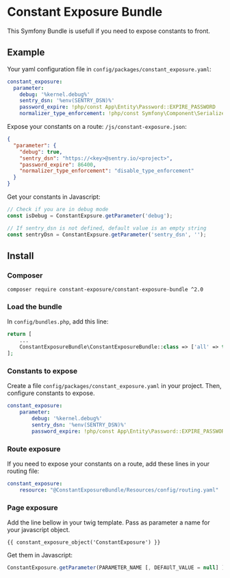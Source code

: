 # Constant Exposure Bundle

This Symfony Bundle is usefull if you need to expose constants to front.


## Example

Your yaml configuration file in `config/packages/constant_exposure.yaml`:
``` yaml
constant_exposure:
  parameter:
    debug: '%kernel.debug%'
    sentry_dsn: '%env(SENTRY_DSN)%'
    password_expire: !php/const App\Entity\Password::EXPIRE_PASSWORD
    normalizer_type_enforcement: !php/const Symfony\Component\Serializer\Normalizer\AbstractObjectNormalizer::DISABLE_TYPE_ENFORCEMENT
```

Expose your constants on a route:
`/js/constant-exposure.json`:

```json
{
  "parameter": {
    "debug": true,
    "sentry_dsn": "https://<key>@sentry.io/<project>",
    "password_expire": 86400,
    "normalizer_type_enforcement": "disable_type_enforcement"
  }
}
```

Get your constants in Javascript:
``` javascript
// Check if you are in debug mode
const isDebug = ConstantExpsure.getParameter('debug');

// If sentry_dsn is not defined, default value is an empty string
const sentryDsn = ConstantExpsure.getParameter('sentry_dsn', '');
```

## Install

### Composer
`composer require constant-exposure/constant-exposure-bundle ^2.0` 

### Load the bundle
In `config/bundles.php`, add this line:

``` php 
return [
    ...
    ConstantExposureBundle\ConstantExposureBundle::class => ['all' => true],
];
```

### Constants to expose
Create a file `config/packages/constant_exposure.yaml` in your project. Then, configure constants to expose.
``` yaml
constant_exposure:
    parameter:
        debug: '%kernel.debug%'
        sentry_dsn: '%env(SENTRY_DSN)%'
        password_expire: !php/const App\Entity\Password::EXPIRE_PASSWORD 
```

### Route exposure
If you need to expose your constants on a route, add these lines in your routing file:
``` yaml
constant_exposure:
    resource: "@ConstantExposureBundle/Resources/config/routing.yaml"
```

### Page exposure
Add the line bellow in your twig template. Pass as parameter a name for your javascript object.
``` twig
{{ constant_exposure_object('ConstantExposure') }}
```

Get them in Javascript:
``` javascript
ConstantExposure.getParameter(PARAMETER_NAME [, DEFAUlT_VALUE = null] );
```